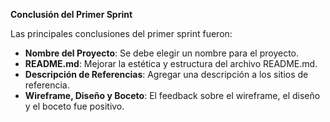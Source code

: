 **Conclusión del Primer Sprint**

Las principales conclusiones del primer sprint fueron:

- **Nombre del Proyecto**: Se debe elegir un nombre para el proyecto.
- **README.md**: Mejorar la estética y estructura del archivo README.md.
- **Descripción de Referencias**: Agregar una descripción a los sitios de referencia.
- **Wireframe, Diseño y Boceto**: El feedback sobre el wireframe, el diseño y el boceto fue positivo.